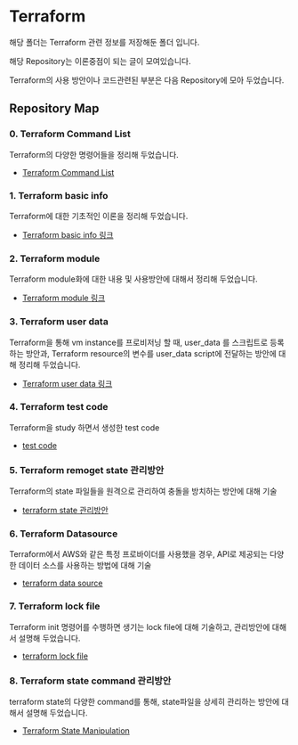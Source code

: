 # Terraform 
해당 폴더는 Terraform 관련 정보를 저장해둔 폴더 입니다.

해당 Repository는 이론중점이 되는 글이 모여있습니다.

Terraform의 사용 방안이나 코드관련된 부분은 다음 Repository에 모아 두었습니다.


## Repository Map
### 0. Terraform Command List
Terraform의 다양한 명령어들을 정리해 두었습니다.
- [Terraform Command List](./Terraform_command.md)

### 1. Terraform basic info
Terraform에 대한 기초적인 이론을 정리해 두었습니다.
- [Terraform basic info 링크](./Terraform_basic_info.md)

### 2. Terraform module
Terraform module화에 대한 내용 및 사용방안에 대해서 정리해 두었습니다.
- [Terraform module 링크](./Terraform_module/)

### 3. Terraform user data
Terraform을 통해 vm instance를 프로비저닝 할 때, user_data 를 스크립트로 등록하는 방안과, Terraform resource의 변수를 user_data script에 전달하는 방안에 대해 정리해 두었습니다.
- [Terraform user data 링크](./Terraform_user_data.md)

### 4. Terraform test code
Terraform을 study 하면서 생성한 test code
- [test code](./terraform_test_code/)

### 5. Terraform remoget state 관리방안
Terraform의 state 파일들을 원격으로 관리하여 충돌을 방치하는 방안에 대해 기술
- [terraform state 관리방안](./terraform_state_관리방안.md)

### 6. Terraform Datasource
Terraform에서 AWS와 같은 특정 프로바이더를 사용했을 경우, API로 제공되는 다양한 데이터 소스를 사용하는 방법에 대해 기술
- [terraform data source](./Terraform_data_resource.md)

### 7. Terraform lock file
Terraform init 명령어를 수행하면 생기는 lock file에 대해 기술하고, 관리방안에 대해서 설명해 두었습니다.
- [terraform lock file](./terraform_lockfile.md)

### 8. Terraform state command 관리방안
terraform state의 다양한 command를 통해, state파일을 상세히 관리하는 방안에 대해서 설명해 두었습니다.
- [Terraform State Manipulation](./Terraform_state_manipulation.md)

